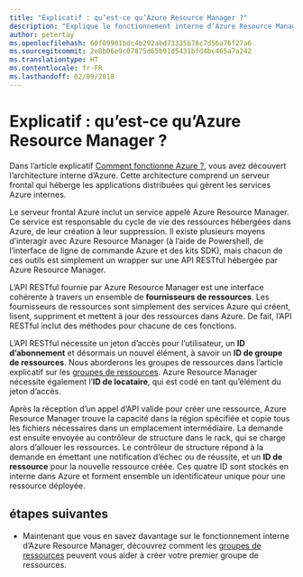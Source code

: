 ```yaml
---
title: "Explicatif : qu’est-ce qu’Azure Resource Manager ?"
description: "Explique le fonctionnement interne d’Azure Resource Manager"
author: petertay
ms.openlocfilehash: 60f09901bdc4b292abd73335b78c7d56a76f27a6
ms.sourcegitcommit: 2e8b06e9c07875d65b91d5431bfd4bc465a7a242
ms.translationtype: HT
ms.contentlocale: fr-FR
ms.lasthandoff: 02/09/2018
---
```

# <a name="explainer-what-is-azure-resource-manager"></a>Explicatif : qu’est-ce qu’Azure Resource Manager ?

Dans l’article explicatif [Comment fonctionne Azure ?](azure-explainer.md), vous avez découvert l’architecture interne d’Azure. Cette architecture comprend un serveur frontal qui héberge les applications distribuées qui gèrent les services Azure internes.

Le serveur frontal Azure inclut un service appelé Azure Resource Manager. Ce service est responsable du cycle de vie des ressources hébergées dans Azure, de leur création à leur suppression. Il existe plusieurs moyens d’interagir avec Azure Resource Manager (à l’aide de Powershell, de l’interface de ligne de commande Azure et des kits SDK), mais chacun de ces outils est simplement un wrapper sur une API RESTful hébergée par Azure Resource Manager.

L’API RESTful fournie par Azure Resource Manager est une interface cohérente à travers un ensemble de **fournisseurs de ressources**. Les fournisseurs de ressources sont simplement des services Azure qui créent, lisent, suppriment et mettent à jour des ressources dans Azure. De fait, l’API RESTful inclut des méthodes pour chacune de ces fonctions. 

L’API RESTful nécessite un jeton d’accès pour l’utilisateur, un **ID d’abonnement** et désormais un nouvel élément, à savoir un **ID de groupe de ressources**. Nous aborderons les groupes de ressources dans l’article explicatif sur les [groupes de ressources](resource-group-explainer.md). Azure Resource Manager nécessite également l’**ID de locataire**, qui est codé en tant qu’élément du jeton d’accès. 

Après la réception d’un appel d’API valide pour créer une ressource, Azure Resource Manager trouve la capacité dans la région spécifiée et copie tous les fichiers nécessaires dans un emplacement intermédiaire. La demande est ensuite envoyée au contrôleur de structure dans le rack, qui se charge alors d’allouer les ressources. Le contrôleur de structure répond à la demande en émettant une notification d’échec ou de réussite, et un **ID de ressource** pour la nouvelle ressource créée. Ces quatre ID sont stockés en interne dans Azure et forment ensemble un identificateur unique pour une ressource déployée.

## <a name="next-steps"></a>étapes suivantes

* Maintenant que vous en savez davantage sur le fonctionnement interne d’Azure Resource Manager, découvrez comment les [groupes de ressources](resource-group-explainer.md) peuvent vous aider à créer votre premier groupe de ressources.
